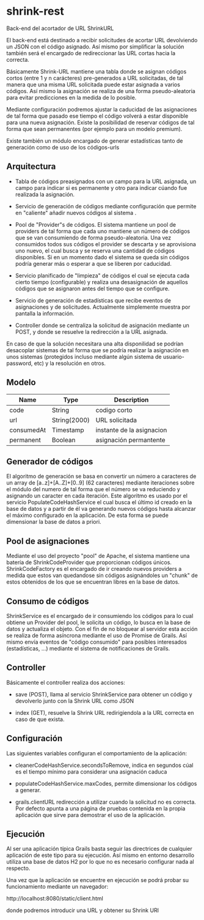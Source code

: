 # shrink-rest
Back-end del acortador de URL ShrinkURL
 
 
 El back-end está destinado a recibir solicitudes de acortar URL devolviendo un JSON con el código asignado. 
 Así mismo por simplificar la solución también será el encargado de redireccionar las URL cortas hacia la correcta.
 
Básicamente Shrink-URL mantiene una tabla donde se asignan códigos cortos (entre 1 y n carácteres) pre-generados a URL
  solicitadas, de tal manera que una misma URL solicitada puede estar asignada a varios códigos. Así mismo la asignación
  se realiza de una forma pseudo-aleatoria para evitar predicciones en la medida de lo posible.
 
Mediante configuración podremos ajustar la caducidad de las asignaciones de tal forma que pasado ese tiempo el código
 volverá a estar disponible para una nueva asignación. Existe la posibilidad de reservar códigos de tal forma que sean
 permanentes (por ejemplo para un modelo premium).

Existe también un módulo encargado de generar estadísticas tanto de generación como de uso de los códigos-urls 
  
## Arquitectura

- Tabla de códigos preasignados con un campo para la URL asignada, un campo para indicar si es permanente y otro para
indicar cúando fue realizada la asignación.

- Servicio de generación de códigos mediante configuración que permite en "caliente" añadir nuevos códigos al sistema .

- Pool de "Provider"s de códigos. El sistema mantiene un pool de providers de tal forma que cada uno mantiene un número
de códigos que se van consumiendo de forma pseudo-aleatoria. Una vez consumidos todos sus códigos el provider se descarta
y se aprovisiona uno nuevo, el cual busca y se reserva una cantidad de códigos disponibles. Si en un momento dado el
 sistema se queda sin códigos podría generar más o esperar a que se liberen por caducidad.
 
- Servicio planificado de "limpieza" de códigos el cual se ejecuta cada cierto tiempo (configurable) y realiza una
desasignación de aquellos códigos que se asignaron antes del tiempo que se configure.

- Servicio de generación de estadísticas que recibe eventos de asignaciones y de solicitudes. Actualmente simplemente
muestra por pantalla la información.

- Controller donde se centraliza la solicitud de asignación mediante un POST, y donde se resuelve la redirección a la URL
 asignada.
 
 
En caso de que la solución necesitara una alta disponilidad se podrían desacoplar sistemas de tal forma que se podría
 realizar la asignación en unos sistemas (protegidos incluso mediante algún sistema de usuario-password, etc) y la resolución
 en otros.
 
## Modelo

|Name|Type|Description|
|---|---|---|
|code|String| codigo corto  |
|url|String(2000)| URL solicitada   |
|consumedAt|Timestamp| instante de la asignacion   |
|permanent|Boolean| asignación permantente  |

## Generador de códigos

El algoritmo de generación se basa en convertir un número a caracteres de un array de [a..z]+[A..Z]+[0..9] (62 caracteres)
 mediante iteraciones sobre el módulo del numero de tal forma que el número se va reduciendo y asignando un caracter en
 cada iteración.
Este algoritmo es usado por el servicio PopulateCodeHashService el cual busca el último id creado en la base de datos y
a partir de él va generando nuevos códigos hasta alcanzar el máximo configurado en la aplicación. De esta forma se puede
dimensionar la base de datos a priori.

## Pool de asignaciones

Mediante el uso del proyecto "pool" de Apache, el sistema mantiene una batería de ShrinkCodeProvider que proporcionan
códigos únicos. ShrinkCodeFactory es el encargado de ir creando nuevos providers a medida que estos van quedandose sin
 códigos asignándoles un "chunk" de estos obtenidos de los que se encuentran libres en la base de datos.

## Consumo de códigos

ShrinkService es el encargado de ir consumiendo los códigos para lo cual obtiene un Provider del pool, le solicita un 
código, lo busca en la base de datos y actualiza el objeto. Con el fín de no bloquear al servidor esta acción se realiza
de forma asíncrona mediante el uso de Promise de Grails.
Así mismo envía eventos de "código consumido" para posibles interesados (estadísticas, ...) mediante el sistema de notificaciones
de Grails.


## Controller

Básicamente el controller realiza dos acciones:

- save (POST), llama al servicio ShrinkService para obtener un código y devolverlo junto con la Shrink URL como JSON

- index (GET), resuelve la Shrink URL redirigiendola a la URL correcta en caso de que exista.

## Configuración

Las siguientes variables configuran el comportamiento de la aplicación:

- cleanerCodeHashService.secondsToRemove, indica en segundos cúal es el tiempo mínimo para considerar una asignación caduca

- populateCodeHashService.maxCodes, permite dimensionar los códigos a generar.

- grails.clientURL redirección a utilizar cuando la solicitud no es correcta. Por defecto apunta a una página de pruebas
contenida en la propia aplicación que sirve para demostrar el uso de la aplicación.

## Ejecución

Al ser una aplicación típica Grails basta seguir las directrices de cualquier aplicación de este tipo para su ejecución.
Así mismo en entorno desarrollo utiliza una base de datos H2 por lo que no es necesario configurar nada al respecto.

Una vez que la aplicación se encuentre en ejecución se podrá probar su funcionamiento mediante un navegador:

http://localhost:8080/static/client.html

donde podremos introducir una URL y obtener su Shrink URl





